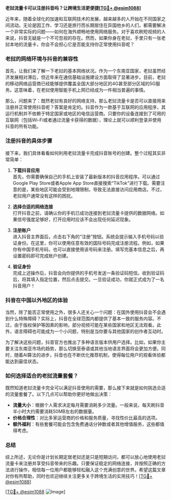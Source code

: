**老挝流量卡可以注册抖音吗？让跨境生活更便捷[[TG💪+ @esim1088](https://t.me/s/esim1088)]**

近年来，随着全球化的加速和互联网技术的发展，越来越多的人开始在不同国家之间流动。无论是因工作、学习还是旅行而长期居住在异国他乡的人们，都需要解决一个非常实际的问题——如何在海外顺畅地使用网络服务。对于喜欢刷短视频的人来说，抖音无疑是一个不可忽视的存在。然而，如果你身在老挝，手里只有一张老挝本地的流量卡，你会不会担心它是否能支持你正常使用抖音呢？

### 老挝的网络环境与抖音的兼容性

首先，让我们来了解一下老挝的基本网络状况。作为一个东南亚国家，老挝虽然经济发展相对滞后，但近年来在通信基础设施建设方面取得了显著进步。目前，老挝的移动网络运营商已经能够提供覆盖全国大部分地区的4G甚至部分区域的5G服务。这意味着，在老挝使用智能手机上网已经成为一件相当普遍的事情。

那么，问题来了：既然老挝有良好的网络支持，那么老挝流量卡是否可以直接用来注册并正常使用抖音呢？答案是肯定的。抖音作为一款基于互联网的应用程序，其运行机制并不依赖于特定国家或地区的电信运营商。只要你的设备连接到了可用的互联网（包括Wi-Fi或者通过流量卡获得的数据），理论上就可以顺利登录并使用抖音的所有功能。

### 注册抖音的具体步骤

接下来，我们具体看看如何利用老挝流量卡完成抖音账号的创建。整个过程其实非常简单：

1. **下载抖音应用**  
   首先，你需要确保自己的手机上安装了最新版本的抖音应用程序。可以通过Google Play Store或者Apple App Store直接搜索“TikTok”进行下载。需要注意的是，某些地区可能会受到地理限制，导致无法直接访问应用商店。不过，老挝用户通常没有这样的困扰。

2. **选择合适的网络连接**  
   打开抖音之前，请确认你的手机已成功连接到老挝流量卡提供的数据网络。如果信号强度足够好，打开应用时应该不会出现任何延迟现象。

3. **注册账户**  
   进入抖音主界面后，点击右下角的“注册”按钮。系统会提示输入手机号码以验证身份。在这里，你可以使用任意有效的国际号码完成注册流程。例如，如果你有中国手机号码，也可以直接使用该号码来注册。填写完基本信息之后，再设置密码即可完成账户创建。

4. **验证身份**  
   完成上述操作后，抖音会向你提供的手机号发送一条验证码短信。收到验证码后，将其填入指定位置，然后点击提交。一旦验证成功，你就正式成为了一名抖音用户！

### 抖音在中国以外地区的体验

当然，除了能否正常使用之外，很多人还关心一个问题：在国外使用抖音会不会遇到什么特殊障碍？实际上，抖音在全球范围内都提供了基本一致的服务内容。不过，由于版权保护等因素的影响，部分视频可能在某些国家和地区无法观看。此外，语言障碍也可能成为一个小问题，特别是当你要与其他国家的创作者互动时。

为了解决这些问题，抖音官方也推出了多种语言版本供用户选择。比如，如果你主要关注东南亚市场的趋势，那么切换至泰语或其他当地语言界面将会更加方便。同时，随着AI算法的进步，抖音也在不断优化推荐机制，使得每位用户的观看体验都能达到最佳状态。

### 如何选择适合的老挝流量套餐？

既然知道老挝流量卡完全可以满足抖音使用的需要，那么接下来就是如何挑选合适的流量套餐了。以下几点可以帮助你更好地做出决策：

- **流量大小**：根据个人需求决定每月需要消耗多少流量。一般来说，每天刷抖音半小时大约需要消耗50MB左右的数据量。
- **价格合理性**：对比多家运营商的价格和服务质量，寻找性价比最高的选项。
- **额外福利**：有些套餐可能会包含免费通话分钟数或者其他增值服务，这些都值得考虑。

### 总结

综上所述，无论你是计划长期定居老挝还是只是短期访问，都可以放心地使用老挝流量卡来注册并享受抖音带来的乐趣。只要保证稳定的网络连接，并按照正确的方法进行操作，相信每一位用户都能够轻松融入这个充满创意的世界。希望这篇文章对你有所帮助，同时也欢迎继续关注更多关于跨境生活的实用技巧！[[TG💪+ @esim1088](https://t.me/s/esim1088)]

[[TG💪+ @esim1088](https://t.me/s/esim1088) ![Image](https://i.postimg.cc/4NQfJmqS/Snipaste-2025-05-13-00-14-12.png)]
